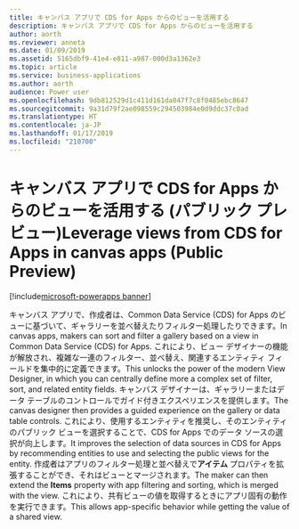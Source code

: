 ```yaml
---
title: キャンバス アプリで CDS for Apps からのビューを活用する
description: キャンバス アプリで CDS for Apps からのビューを活用する
author: aorth
ms.reviewer: anneta
ms.date: 01/09/2019
ms.assetid: 5165dbf9-41e4-e811-a987-000d3a1362e3
ms.topic: article
ms.service: business-applications
ms.author: aorth
audience: Power user
ms.openlocfilehash: 9db812529d1c411d161da047f7c8f0485ebc8647
ms.sourcegitcommit: 9a31d79f2ae098559c294503984e0d9ddc37c0ad
ms.translationtype: HT
ms.contentlocale: ja-JP
ms.lasthandoff: 01/17/2019
ms.locfileid: "210700"
---
```

# <a name="leverage-views-from-cds-for-apps-in-canvas-apps-public-preview"></a><span data-ttu-id="c4375-103">キャンバス アプリで CDS for Apps からのビューを活用する (パブリック プレビュー)</span><span class="sxs-lookup"><span data-stu-id="c4375-103">Leverage views from CDS for Apps in canvas apps (Public Preview)</span></span>


[!include[microsoft-powerapps banner](../includes/microsoft-powerapps.md)]

<span data-ttu-id="c4375-104">キャンバス アプリで、作成者は、Common Data Service (CDS) for Apps のビューに基づいて、ギャラリーを並べ替えたりフィルター処理したりできます。</span><span class="sxs-lookup"><span data-stu-id="c4375-104">In canvas apps, makers can sort and filter a gallery based on a view in Common Data Service (CDS) for Apps.</span></span> <span data-ttu-id="c4375-105">これにより、ビュー デザイナーの機能が解放され、複雑な一連のフィルター、並べ替え、関連するエンティティ フィールドを集中的に定義できます。</span><span class="sxs-lookup"><span data-stu-id="c4375-105">This unlocks the power of the modern View Designer, in which you can centrally define more a complex set of filter, sort, and related entity fields.</span></span> <span data-ttu-id="c4375-106">キャンバス デザイナーは、ギャラリーまたはデータ テーブルのコントロールでガイド付きエクスペリエンスを提供します。</span><span class="sxs-lookup"><span data-stu-id="c4375-106">The canvas designer then provides a guided experience on the gallery or data table controls.</span></span> <span data-ttu-id="c4375-107">これにより、使用するエンティティを推奨し、そのエンティティのパブリック ビューを選択することで、CDS for Apps でのデータ ソースの選択が向上します。</span><span class="sxs-lookup"><span data-stu-id="c4375-107">It improves the selection of data sources in CDS for Apps by recommending entities to use and selecting the public views for the entity.</span></span> <span data-ttu-id="c4375-108">作成者はアプリのフィルター処理と並べ替えで**アイテム** プロパティを拡張することができ、それはビューとマージされます。</span><span class="sxs-lookup"><span data-stu-id="c4375-108">The maker can then extend the **Items** property with app filtering and sorting, which is merged with the view.</span></span> <span data-ttu-id="c4375-109">これにより、共有ビューの値を取得するときにアプリ固有の動作を実行できます。</span><span class="sxs-lookup"><span data-stu-id="c4375-109">This allows app-specific behavior while getting the value of a shared view.</span></span>
